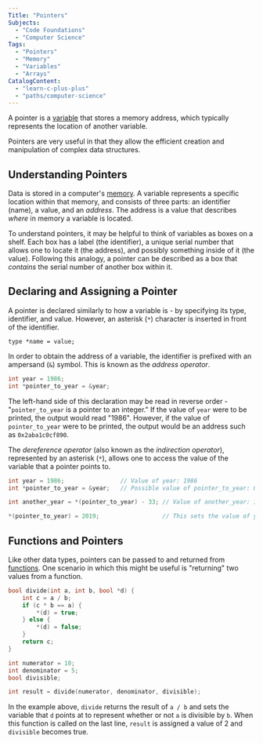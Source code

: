 ```yaml
---
Title: "Pointers" 
Subjects:
  - "Code Foundations"
  - "Computer Science"
Tags:
  - "Pointers"
  - "Memory"
  - "Variables"
  - "Arrays"
CatalogContent:
  - "learn-c-plus-plus"
  - "paths/computer-science"
---
```


A pointer is a [variable](https://www.codecademy.com/resources/docs/c/variables) that stores a memory address, which typically represents the location of another variable.

Pointers are very useful in that they allow the efficient creation and manipulation of complex data structures.

## Understanding Pointers

Data is stored in a computer's [memory](https://www.codecademy.com/resources/docs/general/what-is-ram). A variable represents a specific location within that memory, and consists of three parts: an identifier (name), a value, and an *address*. The address is a value that describes *where* in memory a variable is located.

To understand pointers, it may be helpful to think of variables as boxes on a shelf. Each box has a label (the identifier), a unique serial number that allows one to locate it (the address), and possibly something inside of it (the value). Following this analogy, a pointer can be described as a box that *contains* the serial number of another box within it.

## Declaring and Assigning a Pointer

A pointer is declared similarly to how a variable is - by specifying its type, identifier, and value. However, an asterisk (`*`) character is inserted in front of the identifier.

```pseudo
type *name = value;
```

In order to obtain the address of a variable, the identifier is prefixed with an ampersand (`&`) symbol. This is known as the *address operator*.

```c
int year = 1986;
int *pointer_to_year = &year;
```

The left-hand side of this declaration may be read in reverse order - "`pointer_to_year` is a pointer to an integer." If the value of  `year` were to be printed, the output would read "1986". However, if the value of `pointer_to_year` were to be printed, the output would be an address such as `0x2aba1c0cf890`.

The *dereference operator* (also known as the *indirection operator*), represented by an asterisk (`*`), allows one to access the value of the variable that a pointer points to.

```c
int year = 1986;				// Value of year: 1986
int *pointer_to_year = &year;	// Possible value of pointer_to_year: 0x2aba1c0cf890

int another_year = *(pointer_to_year) - 33; // Value of another_year: 1953

*(pointer_to_year) = 2019;					// This sets the value of year to 2019
```

## Functions and Pointers

Like other data types, pointers can be passed to and returned from [functions](https://www.codecademy.com/resources/docs/c/functions). One scenario in which this might be useful is "returning" two values from a function. 

```c
bool divide(int a, int b, bool *d) {
    int c = a / b;
    if (c * b == a) {
        *(d) = true;
    } else {
        *(d) = false;
    }
    return c;
}

int numerator = 10;
int denominator = 5;
bool divisible;

int result = divide(numerator, denominator, divisible);
```

In the example above, `divide` returns the result of `a / b` and sets the variable that `d` points at to represent whether or not `a` is divisible by `b`. When this function is called on the last line, `result` is assigned a value of 2 and `divisible` becomes true.
